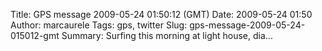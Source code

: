 Title: GPS message 2009-05-24 01:50:12 (GMT)
Date: 2009-05-24 01:50
Author: marcaurele
Tags: gps, twitter
Slug: gps-message-2009-05-24-015012-gmt
Summary: Surfing this morning at light house, dia...

<div id="gmap_20090523_185012" class="gmap"></div><script type="text/javascript">var gmap_20090523_185012={latitude:20.899,longitude:-156.444,date:"2009-05-24 01:50:12 GMT",message:"Surfing this morning at light house, diamond head, honolulu and afternoon on Maui kiting at kahului. A dream day!"};</script><script type="text/javascript" src="http://maps.google.com/maps?file=api&v=2&key=ABQIAAAAQAIOvERX26PIpIrh8sl_gRTtWEQBmOtJcMt1yzdnv7RWxqz1XxS_KYfmkM8Ye2Ypnzn4_F4H1HTKLQ"></script><script type="text/javascript" src="/theme/js/syl_googlemaps.js"></script>
